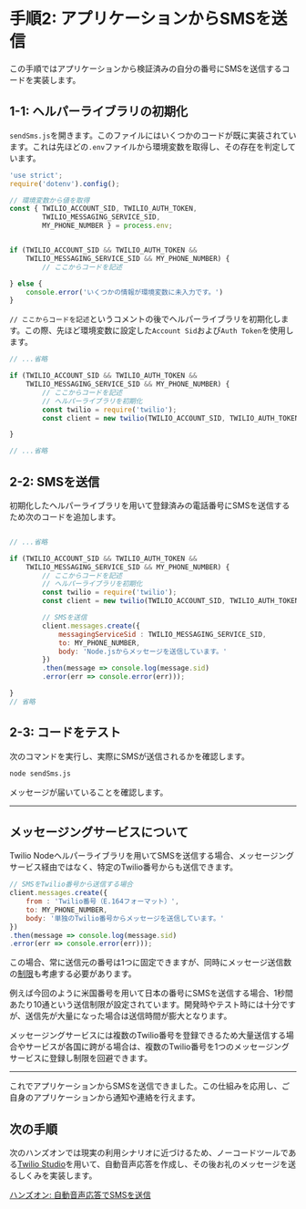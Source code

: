 #  手順2: アプリケーションからSMSを送信 

この手順ではアプリケーションから検証済みの自分の番号にSMSを送信するコードを実装します。

## 1-1: ヘルパーライブラリの初期化

`sendSms.js`を開きます。このファイルにはいくつかのコードが既に実装されています。これは先ほどの`.env`ファイルから環境変数を取得し、その存在を判定しています。

```js
'use strict';
require('dotenv').config();

// 環境変数から値を取得
const { TWILIO_ACCOUNT_SID, TWILIO_AUTH_TOKEN,
        TWILIO_MESSAGING_SERVICE_SID,
        MY_PHONE_NUMBER } = process.env;


if (TWILIO_ACCOUNT_SID && TWILIO_AUTH_TOKEN && 
    TWILIO_MESSAGING_SERVICE_SID && MY_PHONE_NUMBER) {
        // ここからコードを記述

} else {
    console.error('いくつかの情報が環境変数に未入力です。')
}
```

`// ここからコードを記述`というコメントの後でヘルパーライブラリを初期化します。この際、先ほど環境変数に設定した`Account Sid`および`Auth Token`を使用します。

```js
// ...省略

if (TWILIO_ACCOUNT_SID && TWILIO_AUTH_TOKEN && 
    TWILIO_MESSAGING_SERVICE_SID && MY_PHONE_NUMBER) {
        // ここからコードを記述
        // ヘルパーライブラリを初期化
        const twilio = require('twilio');
        const client = new twilio(TWILIO_ACCOUNT_SID, TWILIO_AUTH_TOKEN);

} 

// ...省略
```

## 2-2: SMSを送信

初期化したヘルパーライブラリを用いて登録済みの電話番号にSMSを送信するため次のコードを追加します。

```js

// ...省略

if (TWILIO_ACCOUNT_SID && TWILIO_AUTH_TOKEN && 
    TWILIO_MESSAGING_SERVICE_SID && MY_PHONE_NUMBER) {
        // ここからコードを記述
        // ヘルパーライブラリを初期化
        const twilio = require('twilio');
        const client = new twilio(TWILIO_ACCOUNT_SID, TWILIO_AUTH_TOKEN);

        // SMSを送信
        client.messages.create({
            messagingServiceSid : TWILIO_MESSAGING_SERVICE_SID,
            to: MY_PHONE_NUMBER,
            body: 'Node.jsからメッセージを送信しています。'
        })
        .then(message => console.log(message.sid)
        .error(err => console.error(err)));

} 
// 省略

```

## 2-3: コードをテスト

次のコマンドを実行し、実際にSMSが送信されるかを確認します。

```zsh
node sendSms.js
```

メッセージが届いていることを確認します。

----

## メッセージングサービスについて

Twilio Nodeヘルパーライブラリを用いてSMSを送信する場合、メッセージングサービス経由ではなく、特定のTwilio番号からも送信できます。

```js
// SMSをTwilio番号から送信する場合
client.messages.create({
    from : 'Twilio番号（E.164フォーマット）',
    to: MY_PHONE_NUMBER,
    body: '単独のTwilio番号からメッセージを送信しています。'
})
.then(message => console.log(message.sid)
.error(err => console.error(err)));
```

この場合、常に送信元の番号は1つに固定できますが、同時にメッセージ送信数の[制限](https://support.twilio.com/hc/en-us/articles/115002943027-Understanding-Twilio-Rate-Limits-and-Message-Queues)も考慮する必要があります。

例えば今回のように米国番号を用いて日本の番号にSMSを送信する場合、1秒間あたり10通という送信制限が設定されています。開発時やテスト時には十分ですが、送信先が大量になった場合は送信時間が膨大となります。

メッセージングサービスには複数のTwilio番号を登録できるため大量送信する場合やサービスが各国に跨がる場合は、複数のTwilio番号を1つのメッセージングサービスに登録し制限を回避できます。

----

これでアプリケーションからSMSを送信できました。この仕組みを応用し、ご自身のアプリケーションから通知や連絡を行えます。

## 次の手順

次のハンズオンでは現実の利用シナリオに近づけるため、ノーコードツールである[Twilio Studio](https://www.twilio.com/ja/studio)を用いて、自動音声応答を作成し、その後お礼のメッセージを送るしくみを実装します。

[ハンズオン: 自動音声応答でSMSを送信](../03-Send-SMS-from-Studio/00-Overview.md)